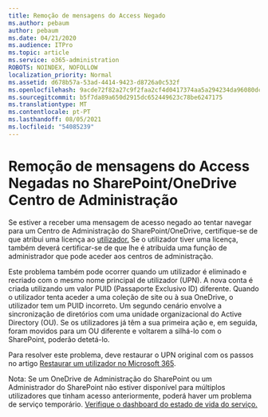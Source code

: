 ```yaml
---
title: Remoção de mensagens do Access Negado
ms.author: pebaum
author: pebaum
ms.date: 04/21/2020
ms.audience: ITPro
ms.topic: article
ms.service: o365-administration
ROBOTS: NOINDEX, NOFOLLOW
localization_priority: Normal
ms.assetid: d678b57a-53ad-4414-9423-d8726a0c532f
ms.openlocfilehash: 9acde72f82a27c9f2faa2cf4d0417374aa5a294234da96080dc0498d07639248
ms.sourcegitcommit: b5f7da89a650d2915dc652449623c78be6247175
ms.translationtype: MT
ms.contentlocale: pt-PT
ms.lasthandoff: 08/05/2021
ms.locfileid: "54085239"
---
```

# <a name="troubleshoot-access-denied-messages-in-sharepointonedrive-admin-center"></a>Remoção de mensagens do Access Negadas no SharePoint/OneDrive Centro de Administração

Se estiver a receber uma mensagem de acesso negado ao tentar navegar para um Centro de Administração do SharePoint/OneDrive, certifique-se de que atribui uma licença ao [utilizador.](https://docs.microsoft.com/microsoft-365/admin/add-users/add-users) Se o utilizador tiver uma licença, também [](https://docs.microsoft.com/microsoft-365/admin/add-users/about-admin-roles) deverá certificar-se de que lhe é atribuída uma função de administrador que pode aceder aos centros de administração.

Este problema também pode ocorrer quando um utilizador é eliminado e recriado com o mesmo nome principal de utilizador (UPN). A nova conta é criada utilizando um valor PUID (Passaporte Exclusivo ID) diferente. Quando o utilizador tenta aceder a uma coleção de site ou à sua OneDrive, o utilizador tem um PUID incorreto. Um segundo cenário envolve a sincronização de diretórios com uma unidade organizacional do Active Directory (OU). Se os utilizadores já têm a sua primeira ação e, em seguida, foram movidos para um OU diferente e voltarem a silhá-lo com o SharePoint, poderão detetá-lo.

Para resolver este problema, deve restaurar o UPN original com os passos no artigo [Restaurar um utilizador no Microsoft 365](https://docs.microsoft.com/microsoft-365/admin/add-users/restore-user).

Nota: Se um OneDrive de Administração do SharePoint ou um Administrador do SharePoint não estiver disponível para múltiplos utilizadores que tinham acesso anteriormente, poderá haver um problema de serviço temporário.  [Verifique o dashboard do estado de vida do serviço.](https://portal.office.com/adminportal/home#/servicehealth)



